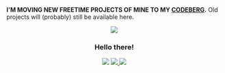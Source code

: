 **I'M MOVING NEW FREETIME PROJECTS OF MINE TO MY [CODEBERG](https://codeberg.org/motte).** Old projects will (probably) still be available here.

<div id="heading" align="center">
    <img src="https://web.archive.org/web/20091019050516/http://www.geocities.com/angelinaheaven69/prideflag.gif">
    <h3>Hello there!</h3>
    <div id="badges">
        <img src="https://img.shields.io/badge/pronouns-they/it/she/he-yellow?style=for-the-badge">
        <a href="https://github.com/miampf">
            <img src="https://img.shields.io/badge/GitHub-black?style=for-the-badge">
        </a>
        <a href="https://codeberg.org/motte">
            <img src="https://img.shields.io/badge/Codeberg-blue?style=for-the-badge">
        </a>
    </div>
</div>
